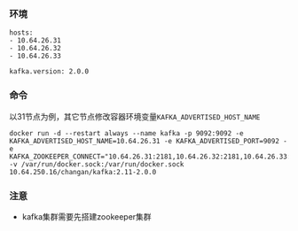 ### 环境

```
hosts:
- 10.64.26.31
- 10.64.26.32
- 10.64.26.33

kafka.version: 2.0.0
```

### 命令

以31节点为例，其它节点修改容器环境变量`KAFKA_ADVERTISED_HOST_NAME`

```shell
docker run -d --restart always --name kafka -p 9092:9092 -e KAFKA_ADVERTISED_HOST_NAME=10.64.26.31 -e KAFKA_ADVERTISED_PORT=9092 -e KAFKA_ZOOKEEPER_CONNECT="10.64.26.31:2181,10.64.26.32:2181,10.64.26.33:2181" -v /var/run/docker.sock:/var/run/docker.sock 10.64.250.16/changan/kafka:2.11-2.0.0
```

### 注意

- kafka集群需要先搭建zookeeper集群
